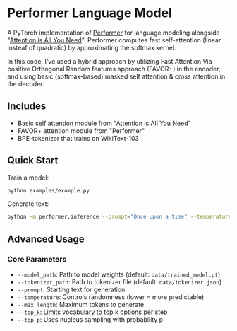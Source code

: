 # Performer Language Model

A PyTorch implementation of [Performer](https://arxiv.org/abs/2009.14794) for language modeling alongside "[Attention is All You Need](https://arxiv.org/abs/1706.03762)". Performer
computes fast self-attention (linear insteaf of quadratic) by approximating the softmax kernel.

In this code, I've used a hybrid approach by utilizing Fast Attention Via positive Orthogonal Random features approach (FAVOR+) in the encoder, and using basic (softmax-based) masked self attention & cross attention in the decoder.

## Includes

- Basic self attention module from "Attention is All You Need"
- FAVOR+ attention module from "Performer"
- BPE-tokenizer that trains on WikiText-103


## Quick Start

Train a model:
```bash
python examples/example.py
```

Generate text:
```bash
python -m performer.inference --prompt="Once upon a time" --temperature=0.7
```

## Advanced Usage

### Core Parameters

- `--model_path`: Path to model weights (default: `data/trained_model.pt`)
- `--tokenizer_path`: Path to tokenizer file (default: `data/tokenizer.json`)
- `--prompt`: Starting text for generation
- `--temperature`: Controls randomness (lower = more predictable)
- `--max_length`: Maximum tokens to generate
- `--top_k`: Limits vocabulary to top k options per step
- `--top_p`: Uses nucleus sampling with probability p